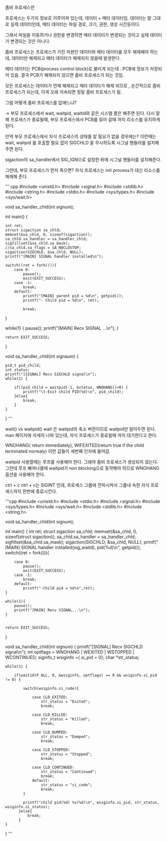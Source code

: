 좀비 프로세스란


프로세스는 두가지 정보로 이루어져 있는데, 데이터 + 메타 데이터임. 데이터는 말 그대로 실제 데이터인데, 메타 데이터는 파일 경로, 크기, 권한, 생성 시간등이다.

그래서 파일을 이동하거나 권한을 변경하면 메타 데이터가 변경되는 것이고 실제 데이터가 변경되는 것은 아니다.



좀비 프로세스는 프로세스가 가진 자원인 데이터와 메타 데이터를 모두 해제해야 하는데, 데이터만 해제되고 메타 데이터가 해제되지 않을때 발생한다.

메타 데이터는 PCB(process control block)로 불리게 되는데 . PCB에 정보가 저장되어 있음. 결국 PCB가 해제되지 않으면 좀비 프로세스가 되는 것임.



모든 프로세스는 데이타가 먼제 해제되고 메타 데이타가 해제 되므로 , 순간적으로 좀비 프로세스가 되는데, 이게 오래 지속되면 정말 좀비 프로세스가 됨. 



그럼 어떻게 좀비 프로세스를 없애느냐?

→ 부모 프로세스에서 wait, waitpid, waitid와 같은 시스템 콜은 해주면 된다. 다시 말해 프로세스가 종료될때, 부모 프로세스에서 PCB를 읽어 갈때 까지 리소스를 유지하게 된다.



만약 부모 프로세스에서 자식 프로세스의 상태를 알 필요가 없을 경우에는? 이런때는 wait, waitpid 를 호출할 필요 없이 SIGCHLD 을 무시하도록 시그널 핸들러를 설치해주면 된다.

sigaction의 sa_handler에서 SIG_IGN으로 설정한 뒤에 시그널 핸들러를 설치해준다.



그런데, 부모 프로세스가 먼저 죽으면? 자식 프로세스는 init process가 대신 리소스를 해제해 준다.

''' cpp
#include <unistd.h>
#include <signal.h>
#include <stdlib.h>
#include <string.h>
#include <stdio.h>
#include <sys/types.h>
#include <sys/wait.h>
 
void sa_handler_chld(int signum);
 
int main()
{
 
    int ret;
    struct sigaction sa_chld;
    memset(&sa_chld, 0, sizeof(sigaction));
    sa_chld.sa_handler = sa_handler_chld;
    sigfillset(&sa_chld.sa_mask);
    //sa_chld.sa_flags = SA_NOCLDSTOP;
    sigaction(SIGCHLD, &sa_chld, NULL);
    printf("[MAIN] SIGNAL handler installed\n");
 
    switch((ret = fork())){
        case 0:
            pause();
            exit(EXIT_SUCCESS);
        case -1:
            break;
        default:
            printf("[MAIN] parent pid = %d\n", getpid());
            printf("- Child pid = %d\n", ret);
 
            break;
   }
 
   while(1) {
       pause();
       printf("[MAIN] Recv SIGNAL ...\n");
   }
 
    return EXIT_SUCCESS;
}
 
void sa_handler_chld(int signaum)
{
 
    pid_t pid_child;
    int status;
    printf("[SIGNAL] Recv SIGCHLD signal\n");
    while(1) {
 
        if((pid_child = waitpid(-1, &status, WNOHANG))>0) {
            printf("\t-Exit child PID(%d)\n", pid_child);
        }else{
            break;
        }
    }
}
'''




wait() vs waitpid()
wait 은 waitpid의 축소 버젼이므로 waitpid만 알아두면 된다. man 페이지에 자세히 나와 있는데, 자식 프로세스가 종료될때 까지 대기한다고 한다.

WNOHANG( return immediately), WIFEXITED(return true if the child terminated normaly) 이런 값들이 세번째 인자에 들어감. 

waitpid 사용할때는 루프를 사용해야 한다. 그래야 좀비 프로세스가 생성되지 않는다. 그런데 루프 빠져나올때 waitpid가 non blocking으로 동작해야 하므로 WNOHANG옵션을 사용해야 한다. 



ctrl + c
ctrl + c는 SIGINT 인데, 프로세스 그룹에 전파시켜서 그룹내 속한 자식 프로세스까지 한번에 종료시킨다.


'''cpp
#include <unistd.h>
#include <stdio.h>
#include <signal.h>
#include <sys/types.h>
#include <sys/wait.h>
#include <stdlib.h>
#include <string.h>
 
 
void sa_handler_chld(int signum);
 
int main()
{
    int ret;
    struct sigaction sa_chld;
    memset(&sa_chld, 0, sizeof(struct sigaction));
    sa_chld.sa_handler = sa_handler_chld;
    sigfillset(&sa_chld.sa_mask);
    sigaction(SIGCHLD, &sa_chld, NULL);
    printf("[MAIN] SIGNAL handler installed(sig_waitd), pid(%d)\n", getpid());
    switch((ret = fork())){
 
        case 0:
            pause();
            exit(EXIT_SUCCESS);
        case -1:
            break;
        default:
            printf("-Child pid = %d\n",ret);
    }
 
    while(1){
        pause();
        printf("[MAIN] Recv SIGNAL...\n");
    }
 
 
    return EXIT_SUCCESS;
}
 
 
 void sa_handler_chld(int signum)
{
    printf("[SIGNAL] Recv SIGCHLD signal\n");
    int optflags = WNOHANG | WEXITED | WSTOPPED | WCONTINUED;
    siginfo_t wsiginfo ={.si_pid = 0};
    char *str_status;
 
    while(1) {
 
        if(waitid(P_ALL, 0, &wsiginfo, optflags) == 0 && wsiginfo.si_pid != 0) {
 
            switch(wsiginfo.si_code){
 
                case CLD_EXITED:
                    str_status = "Exited";
                    break;
 
                case CLD_KILLED:
                    str_status = "Killed";
                    break;
 
                case CLD_DUMPED:
                    str_status = "Dumped";
                    break;
 
                case CLD_STOPPED:
                    str_status = "Stopped";
                    break;
 
                case CLD_CONTINUED:
                    str_status = "Continued";
                    break;
                default:
                    str_status = "si_code";
                    break;
            }
 
            printf("child pid(%d) %s(%d)\n", wsiginfo.si_pid, str_status, wsiginfo.si_status);
          }else{
              break;
          }
    }
}
'''
